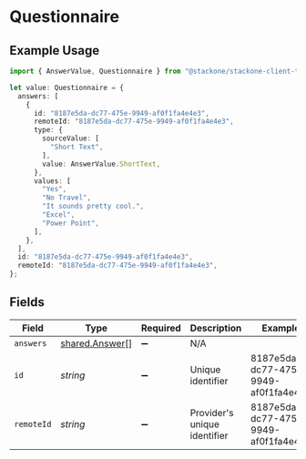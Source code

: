 # Questionnaire

## Example Usage

```typescript
import { AnswerValue, Questionnaire } from "@stackone/stackone-client-ts/sdk/models/shared";

let value: Questionnaire = {
  answers: [
    {
      id: "8187e5da-dc77-475e-9949-af0f1fa4e4e3",
      remoteId: "8187e5da-dc77-475e-9949-af0f1fa4e4e3",
      type: {
        sourceValue: [
          "Short Text",
        ],
        value: AnswerValue.ShortText,
      },
      values: [
        "Yes",
        "No Travel",
        "It sounds pretty cool.",
        "Excel",
        "Power Point",
      ],
    },
  ],
  id: "8187e5da-dc77-475e-9949-af0f1fa4e4e3",
  remoteId: "8187e5da-dc77-475e-9949-af0f1fa4e4e3",
};
```

## Fields

| Field                                                   | Type                                                    | Required                                                | Description                                             | Example                                                 |
| ------------------------------------------------------- | ------------------------------------------------------- | ------------------------------------------------------- | ------------------------------------------------------- | ------------------------------------------------------- |
| `answers`                                               | [shared.Answer](../../../sdk/models/shared/answer.md)[] | :heavy_minus_sign:                                      | N/A                                                     |                                                         |
| `id`                                                    | *string*                                                | :heavy_minus_sign:                                      | Unique identifier                                       | 8187e5da-dc77-475e-9949-af0f1fa4e4e3                    |
| `remoteId`                                              | *string*                                                | :heavy_minus_sign:                                      | Provider's unique identifier                            | 8187e5da-dc77-475e-9949-af0f1fa4e4e3                    |